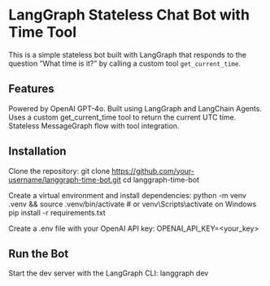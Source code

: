 # LangGraph Stateless Chat Bot with Time Tool
This is a simple stateless bot built with LangGraph that responds to the question “What time is it?” by calling a custom tool `get_current_time`.

## Features
Powered by OpenAI GPT-4o.
Built using LangGraph and LangChain Agents.
Uses a custom get_current_time tool to return the current UTC time.
Stateless MessageGraph flow with tool integration.

## Installation
Clone the repository:
git clone https://github.com/your-username/langgraph-time-bot.git
cd langgraph-time-bot

Create a virtual environment and install dependencies:
python -m venv .venv && source .venv/bin/activate  # or venv\Scripts\activate on Windows
pip install -r requirements.txt

Create a .env file with your OpenAI API key:
OPENAI_API_KEY=<your_key>

## Run the Bot
Start the dev server with the LangGraph CLI:
langgraph dev